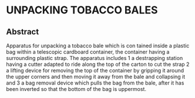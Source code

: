# UNPACKING TOBACCO BALES

## Abstract
Apparatus for unpacking a tobacco bale which is con tained inside a plastic bag within a telescopic cardboard container, the container having a surrounding plastic strap. The apparatus includes 1 a destrapping station having a cutter adapted to ride along the top of the carton to cut the strap 2 a lifting device for removing the top of the container by gripping it around the upper corners and then moving it away from the bale and collapsing it and 3 a bag removal device which pulls the bag from the bale, after it has been inverted so that the bottom of the bag is uppermost.